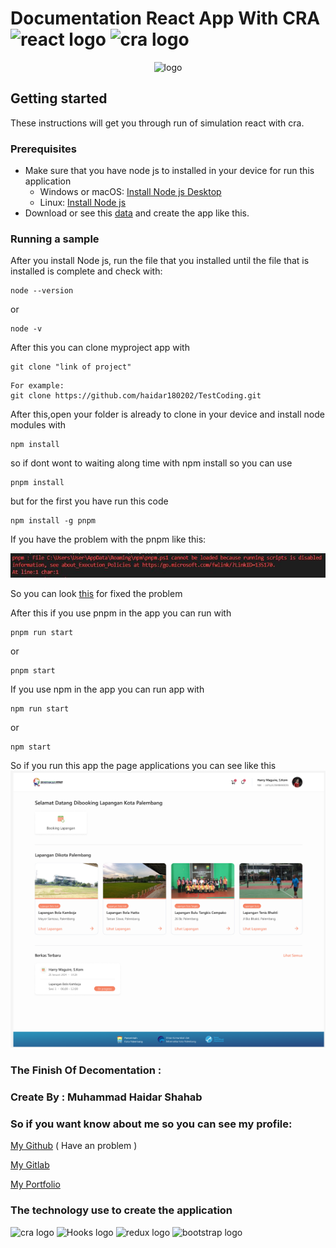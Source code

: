 # Documentation React App With CRA <img src="https://img.shields.io/badge/-React js-05122A?style=flat&logo=react" width="85" height="25" alt="react logo"> <img src="https://img.shields.io/badge/-CRA -05122A?style=flat&logo=create-react-app" width="85" height="25" alt="cra logo"> 

<p align="center">
  <img src="https://encrypted-tbn0.gstatic.com/images?q=tbn:ANd9GcQvmaGlMyLwaEbFEK6PeYp1ZPGd5eoUuEzgpu-gY12dFd8VwIlZef754RzcUIjJ2p3WYsw&usqp=CAU" width="35%" alt="logo">
</p>

## Getting started

These instructions will get you through run of simulation react with cra.

### Prerequisites

- Make sure that you have node js to installed in your device for run this application
  - Windows or macOS:
    [Install Node js Desktop](https://nodejs.org/en/download)
  - Linux: [Install Node js](https://nodejs.org/en/download)
- Download or see this [data](https://) and create the app like this.

### Running a sample

After you install Node js, run the file that you installed until the file that is installed is complete and check with:

```
node --version
```
or
```
node -v
```

After this you can clone myproject app with 

```
git clone "link of project"
```
```
For example:
git clone https://github.com/haidar180202/TestCoding.git
```

After this,open your folder is already to clone in your device and install node modules with

```
npm install
```

so if dont wont to waiting along time with npm install so you can use 

```
pnpm install
```

but for the first you have run this code 
```
npm install -g pnpm
```

If you have the problem with the pnpm like this:

![problem.jpg](./src/assets/documentasi/problem.JPG)

So you can look [this](https://lazyadmin.nl/powershell/running-scripts-is-disabled-on-this-system/) for fixed the problem

After this if you use pnpm in the app you can run with 
```
pnpm run start
```

or 

```
pnpm start
```

If you use npm in the app you can run app with 

```
npm run start
```
or 

```
npm start
```
So if you run this app the page applications you can see like this
![project app](./src/assets/documentasi/image-project%20.png) 
### The Finish Of Decomentation :

### Create By : Muhammad Haidar Shahab

### So if you want know about me so you can see my profile:

[My Github](https://github.com/haidar180202) ( Have an problem ) 

[My Gitlab](https://gitlab.com/haidar1802/myapp)

[My Portfolio](https://profile-muhammad-haidar-shahab.netlify.app/)


### The technology use to create the application

<img src="https://img.shields.io/badge/-CRA-05122A?style=flat&logo=create-react-app" width="60" height="25" alt="cra logo"> <img src="https://img.shields.io/badge/-Custom Hooks-05122A?style=flat&logo=react-hooks" width="60" height="25" alt="Hooks logo"> <img src="https://img.shields.io/badge/-CSS-05122A?style=flat&logo=css3" width="60" height="25" alt="redux logo"> <img src="https://img.shields.io/badge/-Bootstrap-05122A?style=flat&logo=bootstrap" width="60" height="25" alt="bootstrap logo"> 
